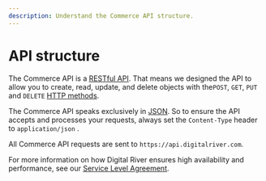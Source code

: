 ```yaml
---
description: Understand the Commerce API structure.
---
```


# API structure

The Commerce API is a [RESTful API](https://restfulapi.net/). That means we designed the API to allow you to create, read, update, and delete objects with the`POST`, `GET`, `PUT` and `DELETE` [HTTP methods](https://www.restapitutorial.com/lessons/httpmethods.html).

The Commerce API speaks exclusively in [JSON](https://www.json.org/json-en.html). So to ensure the API accepts and processes your requests, always set the `Content-Type` header to `application/json` .

All Commerce API requests are sent to `https://api.digitalriver.com`.

For more information on how Digital River ensures high availability and performance, see our [Service Level Agreement](https://www.digitalriver.com/legal-information/).
